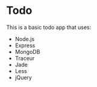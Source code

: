 Todo
===============

This is a basic todo app that uses:

- Node.js
- Express
- MongoDB
- Traceur
- Jade
- Less
- jQuery
